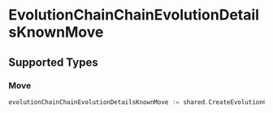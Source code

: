 # EvolutionChainChainEvolutionDetailsKnownMove


## Supported Types

### Move

```go
evolutionChainChainEvolutionDetailsKnownMove := shared.CreateEvolutionChainChainEvolutionDetailsKnownMoveMove(shared.Move{/* values here */})
```

